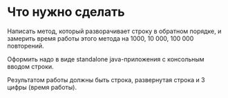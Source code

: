 # Что нужно сделать

Написать метод, который разворачивает строку в обратном порядке, и замерить время работы этого метода на 1000, 10 000, 100 000 повторений. 

Оформить надо в виде standalone java-приложения с консольным вводом строки. 

Результатом работы должны быть строка, развернутая строка и 3 цифры (время работы).